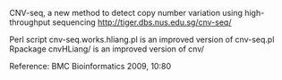 CNV-seq, a new method to detect copy number variation using high-throughput sequencing
http://tiger.dbs.nus.edu.sg/cnv-seq/

Perl script cnv-seq.works.hliang.pl is an improved version of cnv-seq.pl
Rpackage cnvHLiang/ is an improved version of cnv/

Reference:
BMC Bioinformatics 2009, 10:80
